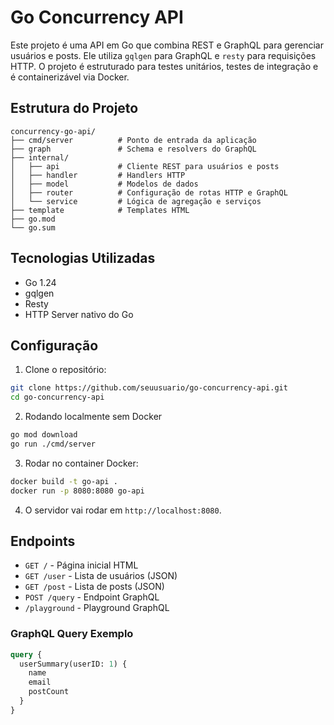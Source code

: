 # Go Concurrency API

Este projeto é uma API em Go que combina REST e GraphQL para gerenciar usuários e posts. Ele utiliza `gqlgen` para GraphQL e `resty` para requisições HTTP. O projeto é estruturado para testes unitários, testes de integração e é containerizável via Docker.

## Estrutura do Projeto

```
concurrency-go-api/
├── cmd/server          # Ponto de entrada da aplicação
├── graph               # Schema e resolvers do GraphQL
├── internal/
│   ├── api             # Cliente REST para usuários e posts
│   ├── handler         # Handlers HTTP
│   ├── model           # Modelos de dados
│   ├── router          # Configuração de rotas HTTP e GraphQL
│   └── service         # Lógica de agregação e serviços
├── template            # Templates HTML
├── go.mod
└── go.sum
```

## Tecnologias Utilizadas

* Go 1.24
* gqlgen
* Resty
* HTTP Server nativo do Go

## Configuração

1. Clone o repositório:

```bash
git clone https://github.com/seuusuario/go-concurrency-api.git
cd go-concurrency-api
```

2. Rodando localmente sem Docker
```bash
go mod download
go run ./cmd/server
```

3. Rodar no container Docker:

```bash
docker build -t go-api .
docker run -p 8080:8080 go-api
```

4. O servidor vai rodar em `http://localhost:8080`.

## Endpoints

* `GET /` - Página inicial HTML
* `GET /user` - Lista de usuários (JSON)
* `GET /post` - Lista de posts (JSON)
* `POST /query` - Endpoint GraphQL
* `/playground` - Playground GraphQL

### GraphQL Query Exemplo

```graphql
query {
  userSummary(userID: 1) {
    name
    email
    postCount
  }
}
```